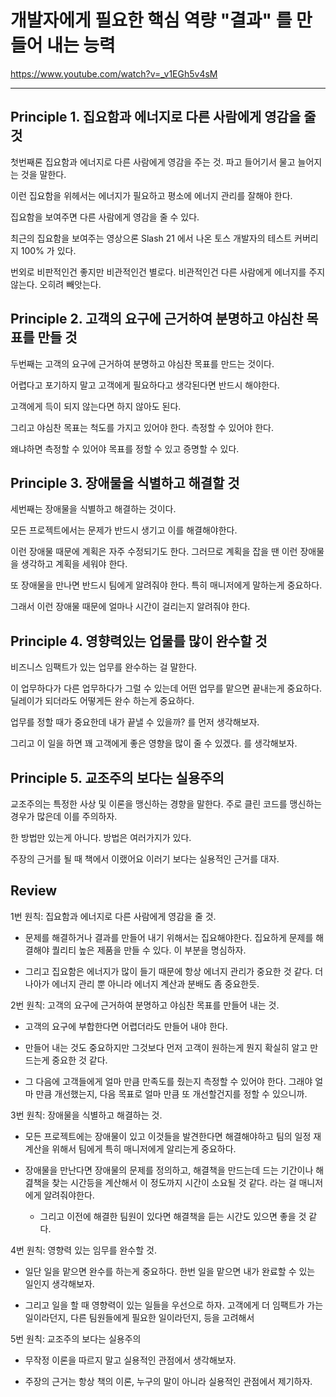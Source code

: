 # 개발자에게 필요한 핵심 역량 "결과" 를 만들어 내는 능력

https://www.youtube.com/watch?v=_v1EGh5v4sM

***

## Principle 1. 집요함과 에너지로 다른 사람에게 영감을 줄 것

첫번째론 집요함과 에너지로 다른 사람에게 영감을 주는 것. 파고 들어기서 물고 늘어지는 것을 말한다.

이런 집요함을 위헤서는 에너지가 필요하고 평소에 에너지 관리를 잘해야 한다. 

집요함을 보여주면 다른 사람에게 영감을 줄 수 있다.

최근의 집요함을 보여주는 영상으론 Slash 21 에서 나온 토스 개발자의 테스트 커버리지 100% 가 있다. 

번외로 비판적인건 좋지만 비관적인건 별로다. 비관적인건 다른 사람에게 에너지를 주지 않는다. 오히려 빼앗는다. 

## Principle 2. 고객의 요구에 근거하여 분명하고 야심찬 목표를 만들 것

두번째는 고객의 요구에 근거하여 분명하고 야심찬 목표를 만드는 것이다. 

어렵다고 포기하지 말고 고객에게 필요하다고 생각된다면 반드시 해야한다.

고객에게 득이 되지 않는다면 하지 않아도 된다. 

그리고 야심찬 목표는 척도를 가지고 있어야 한다. 측정할 수 있어야 한다. 

왜냐하면 측정할 수 있어야 목표를 정할 수 있고 증명할 수 있다.  

## Principle 3. 장애물을 식별하고 해결할 것

세번째는 장애물을 식별하고 해결하는 것이다.

모든 프로젝트에서는 문제가 반드시 생기고 이를 해결해야한다. 

이런 장애물 때문에 계획은 자주 수정되기도 한다. 그러므로 계획을 잡을 땐 이런 장애물을 생각하고 계획을 세워야 한다.

또 장애물을 만나면 반드시 팀에게 알려줘야 한다. 특히 매니저에게 말하는게 중요하다.

그래서 이런 장애물 때문에 얼마나 시간이 걸리는지 알려줘야 한다. 

## Principle 4. 영향력있는 업물를 많이 완수할 것

비즈니스 임팩트가 있는 업무를 완수하는 걸 말한다.

이 업무하다가 다른 업무하다가 그럴 수 있는데 어떤 업무를 맡으면 끝내는게 중요하다. 딜레이가 되더라도 어떻게든 완수 하는게 중요하다. 

업무를 정할 때가 중요한데 내가 끝낼 수 있을까? 를 먼저 생각해보자. 

그리고 이 일을 하면 꽤 고객에게 좋은 영향을 많이 줄 수 있겠다. 를 생각해보자. 

## Principle 5. 교조주의 보다는 실용주의 

교조주의는 특정한 사상 및 이론을 맹신하는 경향을 말한다. 주로 클린 코드를 맹신하는 경우가 많은데 이를 주의하자. 

한 방법만 있는게 아니다. 방법은 여러가지가 있다. 

주장의 근거를 될 때 책에서 이랬어요 이러기 보다는 실용적인 근거를 대자.  

## Review

1번 원칙: 집요함과 에너지로 다른 사람에게 영감을 줄 것. 

- 문제를 해결하거나 결과를 만들어 내기 위해서는 집요해야한다. 집요하게 문제를 해결해야 퀄리티 높은 제품을 만들 수 있다. 이 부분을 명심하자. 

- 그리고 집요함은 에너지가 많이 들기 때문에 항상 에너지 관리가 중요한 것 같다. 더 나아가 에너지 관리 뿐 아니라 에너지 계산과 분배도 좀 중요한듯. 

2번 원칙: 고객의 요구에 근거하여 분명하고 야심찬 목표를 만들어 내는 것. 

- 고객의 요구에 부합한다면 어렵더라도 만들어 내야 한다. 

- 만들어 내는 것도 중요하지만 그것보다 먼저 고객이 원하는게 뭔지 확실히 알고 만드는게 중요한 것 같다. 

- 그 다음에 고객들에게 얼마 만큼 만족도를 줬는지 측정할 수 있어야 한다. 그래야 얼마 만큼 개선했는지, 다음 목표로 얼마 만큼 또 개선할건지를 정할 수 있으니까.   

3번 원칙: 장애물을 식별하고 해결하는 것. 

- 모든 프로젝트에는 장애물이 있고 이것들을 발견한다면 해결해야하고 팀의 일정 재계산을 위해서 팀에게 특히 매니저에게 알리는게 중요하다. 

- 장애물을 만난다면 장애물의 문제를 정의하고, 해결책을 만드는데 드는 기간이나 해겶책을 찾는 시간등을 계산해서 이 정도까지 시간이 소요될 것 같다. 라는 걸 매니저에게 알려줘야한다.

  - 그리고 이전에 해결한 팀원이 있다면 해결책을 듣는 시간도 있으면 좋을 것 같다. 
  
4번 원칙: 영향력 있는 임무를 완수할 것. 

- 일단 일을 맡으면 완수를 하는게 중요하다. 한번 일을 맡으면 내가 완료할 수 있는 일인지 생각해보자. 

- 그리고 일을 할 때 영향력이 있는 일들을 우선으로 하자. 고객에게 더 임팩트가 가는 일이라던지, 다른 팀원들에게 필요한 일이라던지, 등을 고려해서

5번 원칙: 교조주의 보다는 실용주의

- 무작정 이론을 따르지 말고 실용적인 관점에서 생각해보자. 

- 주장의 근거는 항상 책의 이론, 누구의 말이 아니라 실용적인 관점에서 제기하자. 

   